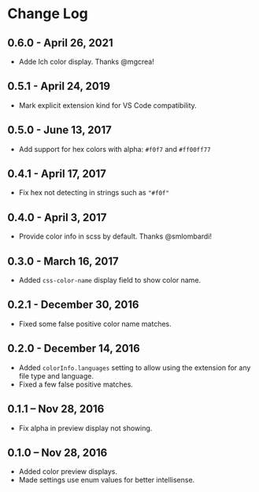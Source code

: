 # Change Log

## 0.6.0 - April 26, 2021
* Adde lch color display. Thanks @mgcrea!

## 0.5.1 - April 24, 2019
* Mark explicit extension kind for VS Code compatibility.

## 0.5.0 - June 13, 2017
* Add support for hex colors with alpha: `#f0f7` and `#ff00ff77`

## 0.4.1 - April 17, 2017
* Fix hex not detecting in strings such as `"#f0f"` 

## 0.4.0 - April 3, 2017
* Provide color info in scss by default. Thanks @smlombardi!

## 0.3.0 - March 16, 2017
* Added `css-color-name` display field to show color name.

## 0.2.1 - December 30, 2016
* Fixed some false positive color name matches.

## 0.2.0 - December 14, 2016
* Added `colorInfo.languages` setting to allow using the extension for any file type and language.
* Fixed a few false positive matches.

## 0.1.1 – Nov 28, 2016
* Fix alpha in preview display not showing.

## 0.1.0 – Nov 28, 2016
* Added color preview displays.
* Made settings use enum values for better intellisense.
